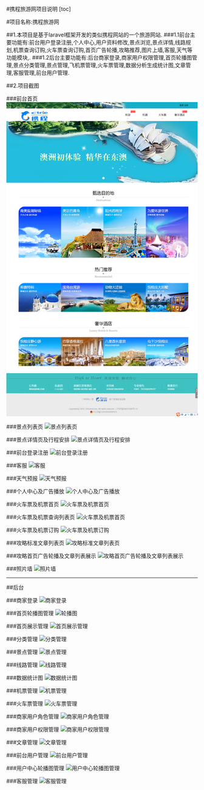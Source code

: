#携程旅游网项目说明
[toc]

#项目名称:携程旅游网

##1.本项目是基于laravel框架开发的类似携程网站的一个旅游网站.
###1.1前台主要功能有:前台用户登录注册,个人中心,用户资料修改,景点浏览,景点详情,线路规划,机票查询订购,火车票查询订购,首页广告轮播,攻略推荐,图片上墙,客服,天气等功能模块,.
###1.2后台主要功能有:后台商家登录,商家用户权限管理,首页轮播图管理,景点分类管理,景点管理,飞机票管理,火车票管理,数据分析生成统计图,文章管理,客服管理,前台用户管理.


##2.项目截图

###前台首页
![前台首页](https://github.com/pandoraxm/laravel_ctrip/blob/master/demo_img/%E5%89%8D%E5%8F%B0%E9%A6%96%E9%A1%B5.png)

###景点列表页
![景点列表页](http://ww4.sinaimg.cn/mw690/658dc60bgw1f89qqynomhj210y0pwwp1.jpg"景点列表页")


###景点详情页及行程安排
![景点详情页及行程安排](http://ww2.sinaimg.cn/mw690/658dc60bgw1f89qsdiqqyj210y1huawy.jpg"景点详情页及行程安排")

###前台登录注册
![前台登录注册](http://ww3.sinaimg.cn/mw690/658dc60bgw1f89qseuoz9j20xw0fuaaw.jpg"前台登录注册")

###客服
![客服](http://ww4.sinaimg.cn/mw690/658dc60bgw1f89qqtofcnj20b50680tf.jpg"客服")

###天气预报
![天气预报](http://ww3.sinaimg.cn/mw690/658dc60bgw1f89qrdjphjj20cs07pwfa.jpg"天气预报")



###个人中心及广告播放
![个人中心及广告播放](http://ww3.sinaimg.cn/mw690/658dc60bgw1f89qq9l4ulj21050hvn3z.jpg"个人中心及广告播放")

###火车票及机票首页
![火车票及机票首页](http://ww2.sinaimg.cn/mw690/658dc60bgw1f89qqhhk4lj210y1tlnmi.jpg"火车票及机票首页")

###火车票及机票查询列表页
![火车票及机票首页](http://ww3.sinaimg.cn/mw690/658dc60bgw1f89qqd8vb1j210y0x6n4g.jpg"火车票解机票查询列表页")

###火车票及机票订购
![火车票及机票订购](http://ww3.sinaimg.cn/mw690/658dc60bgw1f89qqbxfigj211y0fdwi7.jpg"火车票及机票订购")

###攻略标准文章列表页
![攻略标准文章列表页](http://ww3.sinaimg.cn/mw690/658dc60bgw1f89qqbxfigj211y0fdwi7.jpg"攻略标准文章列表页")

###攻略首页广告轮播及文章列表展示
![攻略首页广告轮播及文章列表展示](http://ww3.sinaimg.cn/mw690/658dc60bgw1f89qqbxfigj211y0fdwi7.jpg"攻略首页广告轮播及文章列表展示")

###照片墙
![照片墙](http://ww4.sinaimg.cn/mw690/658dc60bgw1f89qsirwfhj210y1ftqic.jpg"照片墙")


_________________________________________________________________________________________

##后台

###商家登录
![商家登录](http://ww1.sinaimg.cn/mw690/658dc60bgw1f89qqvr1grj211y0lcwiu.jpg"商家登录")


###首页轮播图管理
![轮播图](http://ww1.sinaimg.cn/mw690/658dc60bgw1f89syzkcd6j211g0j5gqg.jpg")

###首页展示管理
![首页展示管理](http://ww2.sinaimg.cn/mw690/658dc60bgw1f89qr47uomj210y0lyn2x.jpg"首页展示管理")

###分类管理
![分类管理](http://ww4.sinaimg.cn/mw690/658dc60bgw1f89qqrj8haj210y0j5tdc.jpg"分类管理")

###景点管理
![景点管理](http://ww4.sinaimg.cn/mw690/658dc60bgw1f89qqsujgcj210y0p7qbs.jpg"景点管理")

###线路管理
![线路管理](http://ww1.sinaimg.cn/mw690/658dc60bgw1f89qqao72yj210y0yvnau.jpg"线路管理")

###数据统计图
![数据统计图](http://ww3.sinaimg.cn/mw690/658dc60bgw1f89qr4ya1bj210y0u5wk3.jpg"数据统计图")

###机票管理
![机票管理](http://ww3.sinaimg.cn/mw690/658dc60bgw1f89qqnizh5j210y0s9k1k.jpg"机票管理")

###火车票管理
![火车票管理](http://ww3.sinaimg.cn/mw690/658dc60bgw1f89qqd0au1j210y12t7ee.jpg"火车票管理")

###商家用户角色管理
![商家用户角色管理](http://ww3.sinaimg.cn/mw690/658dc60bgw1f89qqpgow1j211f0hpwik.jpg"商家用户角色管理")

###商家用户权限管理
![商家用户权限管理](http://ww4.sinaimg.cn/mw690/658dc60bgw1f89qqq8idyj210y0mf7ao.jpg"商家用户权限管理")

###文章管理
![文章管理](http://ww4.sinaimg.cn/mw690/658dc60bgw1f89qrq3ve6j210y0m4dlb.jpg"文章管理")


###前台用户管理
![前台用户管理](http://ww4.sinaimg.cn/mw690/658dc60bgw1f89syxi4e8j211g0j5wk7.jpg"前台用户管理")

###用户中心轮播图管理
![用户中心轮播图管理](http://ww4.sinaimg.cn/mw690/658dc60bgw1f89sywt4z2j211g0mgafj.jpg"用户中心轮播图管理")

###客服管理
![客服管理](http://ww4.sinaimg.cn/mw690/658dc60bgw1f89sywhvrxj211g0j5juu.jpg"客服管理")


